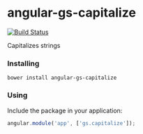 # angular-gs-capitalize

[![Build Status](https://secure.travis-ci.org/garbles/angular-gs-capitalize.png?branch=master)](https://travis-ci.org/garbles/angular-gs-capitalize)

Capitalizes strings

### Installing

`bower install angular-gs-capitalize`

### Using

Include the package in your application:

```javascript
angular.module('app', ['gs.capitalize']);
```
